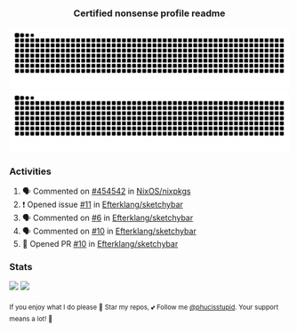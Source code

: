 <h3 align="center">Certified nonsense profile readme</h3>

![GitHub Contribution Grid Snake (Dark)](https://raw.githubusercontent.com/phucisstupid/phucisstupid/output/catppuccin-mocha.svg#gh-dark-mode-only)
![GitHub Contribution Grid Snake (Light)](https://raw.githubusercontent.com/phucisstupid/phucisstupid/output/github-contribution-grid-snake.svg#gh-light-mode-only)

### Activities

<!--START_SECTION:activity-->
1. 🗣 Commented on [#454542](https://github.com/NixOS/nixpkgs/pull/454542#issuecomment-3476362139) in [NixOS/nixpkgs](https://github.com/NixOS/nixpkgs)
2. ❗ Opened issue [#11](https://github.com/Efterklang/sketchybar/issues/11) in [Efterklang/sketchybar](https://github.com/Efterklang/sketchybar)
3. 🗣 Commented on [#6](https://github.com/Efterklang/sketchybar/issues/6#issuecomment-3476344472) in [Efterklang/sketchybar](https://github.com/Efterklang/sketchybar)
4. 🗣 Commented on [#10](https://github.com/Efterklang/sketchybar/pull/10#issuecomment-3476343208) in [Efterklang/sketchybar](https://github.com/Efterklang/sketchybar)
5. 💪 Opened PR [#10](undefined) in [Efterklang/sketchybar](https://github.com/Efterklang/sketchybar)
<!--END_SECTION:activity-->

### Stats

<div>
  <img width=400 src="https://github-readme-stats.vercel.app/api?username=phucisstupid&show_icons=true&theme=catppuccin_mocha"/>
  <img width=400 src="https://github-readme-stats.vercel.app/api/top-langs?username=phucisstupid&layout=compact&theme=catppuccin_mocha&card_width=395"/>
</div>

<sub>If you enjoy what I do please 🌟 Star my repos, 💕 Follow me [@phucisstupid](https://github.com/phucisstupid). Your support means a lot! 🥰
